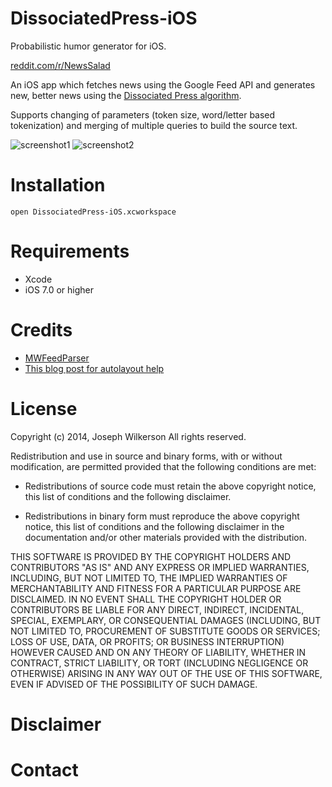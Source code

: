 DissociatedPress-iOS
====================

Probabilistic humor generator for iOS.

[reddit.com/r/NewsSalad][1]

An iOS app which fetches news using the Google Feed API and generates new, better news using the [Dissociated Press algorithm][2].

Supports changing of parameters (token size, word/letter based tokenization) and merging of multiple queries to build the source text.

![screenshot1](http://i.imgur.com/n86gNLq.png)
![screenshot2](http://i.imgur.com/fcmDTr0.png)

Installation
====================
```
open DissociatedPress-iOS.xcworkspace
```

Requirements
====================
* Xcode
* iOS 7.0 or higher

Credits
====================
* [MWFeedParser][3]  
* [This blog post for autolayout help][4]

License
====================
Copyright (c) 2014, Joseph Wilkerson
All rights reserved.

Redistribution and use in source and binary forms, with or without
modification, are permitted provided that the following conditions are met:

* Redistributions of source code must retain the above copyright notice, this
  list of conditions and the following disclaimer.

* Redistributions in binary form must reproduce the above copyright notice,
  this list of conditions and the following disclaimer in the documentation
  and/or other materials provided with the distribution.

THIS SOFTWARE IS PROVIDED BY THE COPYRIGHT HOLDERS AND CONTRIBUTORS "AS IS"
AND ANY EXPRESS OR IMPLIED WARRANTIES, INCLUDING, BUT NOT LIMITED TO, THE
IMPLIED WARRANTIES OF MERCHANTABILITY AND FITNESS FOR A PARTICULAR PURPOSE ARE
DISCLAIMED. IN NO EVENT SHALL THE COPYRIGHT HOLDER OR CONTRIBUTORS BE LIABLE
FOR ANY DIRECT, INDIRECT, INCIDENTAL, SPECIAL, EXEMPLARY, OR CONSEQUENTIAL
DAMAGES (INCLUDING, BUT NOT LIMITED TO, PROCUREMENT OF SUBSTITUTE GOODS OR
SERVICES; LOSS OF USE, DATA, OR PROFITS; OR BUSINESS INTERRUPTION) HOWEVER
CAUSED AND ON ANY THEORY OF LIABILITY, WHETHER IN CONTRACT, STRICT LIABILITY,
OR TORT (INCLUDING NEGLIGENCE OR OTHERWISE) ARISING IN ANY WAY OUT OF THE USE
OF THIS SOFTWARE, EVEN IF ADVISED OF THE POSSIBILITY OF SUCH DAMAGE.

Disclaimer
====================

Contact
====================



  [1]: http://reddit.com/r/NewsSalad
  [2]: http://en.wikipedia.org/wiki/Dissociated_press
  [3]: https://github.com/mwaterfall/MWFeedParser
  [4]: http://johnszumski.com/blog/auto-layout-for-table-view-cells-with-dynamic-heights

